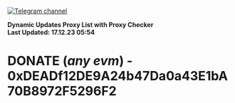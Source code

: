 [![Telegram channel](https://img.shields.io/endpoint?url=https://runkit.io/damiankrawczyk/telegram-badge/branches/master?url=https://t.me/n4z4v0d)](https://t.me/n4z4v0d) 

**Dynamic Updates Proxy List with Proxy Checker**  
**Last Updated: 17.12.23 05:54**

# DONATE (_any evm_) - 0xDEADf12DE9A24b47Da0a43E1bA70B8972F5296F2
